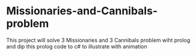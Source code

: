 # Missionaries-and-Cannibals-problem
This project will solve 3 Missionaries and 3 Cannibals problem wiht prolog and dip this prolog code to c# to illustrate with animation
